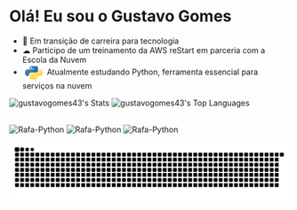 # Olá! Eu sou o Gustavo Gomes

- 🚀 Em transição de carreira para tecnologia
- ☁ Participo de um treinamento da AWS reStart em parceria com a Escola da Nuvem
- <img align="center" alt="Rafa-Python" height="30" width="40" src="https://raw.githubusercontent.com/devicons/devicon/master/icons/python/python-original.svg">
  Atualmente estudando Python, ferramenta essencial para serviços na nuvem
  

</div>

 ![gustavogomes43's Stats](https://github-readme-stats.vercel.app/api?username=gustavogomes43&theme=merko&show_icons=true&hide_border=false&count_private=true)   ![gustavogomes43's Top Languages](https://github-readme-stats.vercel.app/api/top-langs/?username=gustavogomes43&theme=merko&show_icons=true&hide_border=false&layout=compact)
</div>
 
##

</div>
<img align="center" alt="Rafa-Python" height="30" width="40" src="https://cdn.jsdelivr.net/gh/devicons/devicon@latest/icons/amazonwebservices/amazonwebservices-original-wordmark.svg" />  <img align="center" alt="Rafa-Python" height="60" width="60" 
src="https://cdn.jsdelivr.net/gh/devicons/devicon@latest/icons/oracle/oracle-original.svg" />  <img align="center" alt="Rafa-Python" height="30" width="40" src="https://cdn.jsdelivr.net/gh/devicons/devicon@latest/icons/python/python-original.svg" />
</div>

![Snake animation](https://github.com/gustavogomes43/gustavogomes43/blob/output/github-contribution-grid-snake.svg)


